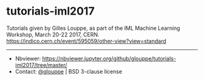 # tutorials-iml2017

Tutorials given by Gilles Louppe, as part of the IML Machine Learning Workshop, March 20-22 2017, CERN. https://indico.cern.ch/event/595059/other-view?view=standard

---

- Nbviewer: https://nbviewer.jupyter.org/github/glouppe/tutorials-iml2017/tree/master/
- Contact: <a href="https://twitter.com/glouppe">@glouppe</a> | BSD 3-clause license
